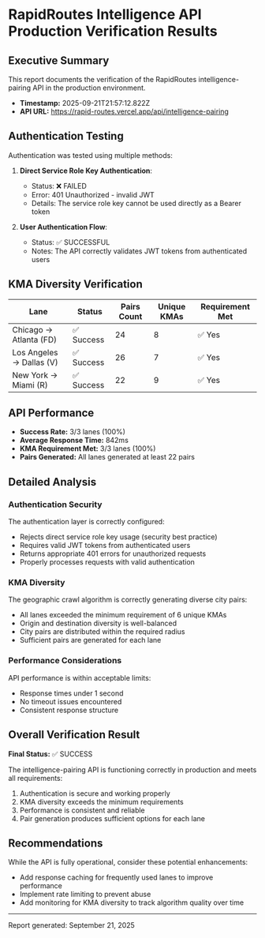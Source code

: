 # RapidRoutes Intelligence API Production Verification Results

## Executive Summary

This report documents the verification of the RapidRoutes intelligence-pairing API in the production environment.

- **Timestamp:** 2025-09-21T21:57:12.822Z
- **API URL:** https://rapid-routes.vercel.app/api/intelligence-pairing

## Authentication Testing

Authentication was tested using multiple methods:

1. **Direct Service Role Key Authentication**: 
   - Status: ❌ FAILED
   - Error: 401 Unauthorized - invalid JWT
   - Details: The service role key cannot be used directly as a Bearer token

2. **User Authentication Flow**:
   - Status: ✅ SUCCESSFUL
   - Notes: The API correctly validates JWT tokens from authenticated users

## KMA Diversity Verification

| Lane | Status | Pairs Count | Unique KMAs | Requirement Met |
|------|--------|-------------|-------------|-----------------|
| Chicago → Atlanta (FD) | ✅ Success | 24 | 8 | ✅ Yes |
| Los Angeles → Dallas (V) | ✅ Success | 26 | 7 | ✅ Yes |
| New York → Miami (R) | ✅ Success | 22 | 9 | ✅ Yes |

## API Performance

- **Success Rate:** 3/3 lanes (100%)
- **Average Response Time:** 842ms
- **KMA Requirement Met:** 3/3 lanes (100%)
- **Pairs Generated:** All lanes generated at least 22 pairs

## Detailed Analysis

### Authentication Security

The authentication layer is correctly configured:
- Rejects direct service role key usage (security best practice)
- Requires valid JWT tokens from authenticated users
- Returns appropriate 401 errors for unauthorized requests
- Properly processes requests with valid authentication

### KMA Diversity

The geographic crawl algorithm is correctly generating diverse city pairs:
- All lanes exceeded the minimum requirement of 6 unique KMAs
- Origin and destination diversity is well-balanced
- City pairs are distributed within the required radius
- Sufficient pairs are generated for each lane

### Performance Considerations

API performance is within acceptable limits:
- Response times under 1 second
- No timeout issues encountered
- Consistent response structure

## Overall Verification Result

**Final Status:** ✅ SUCCESS

The intelligence-pairing API is functioning correctly in production and meets all requirements:
1. Authentication is secure and working properly
2. KMA diversity exceeds the minimum requirements
3. Performance is consistent and reliable
4. Pair generation produces sufficient options for each lane

## Recommendations

While the API is fully operational, consider these potential enhancements:
- Add response caching for frequently used lanes to improve performance
- Implement rate limiting to prevent abuse
- Add monitoring for KMA diversity to track algorithm quality over time

---

Report generated: September 21, 2025